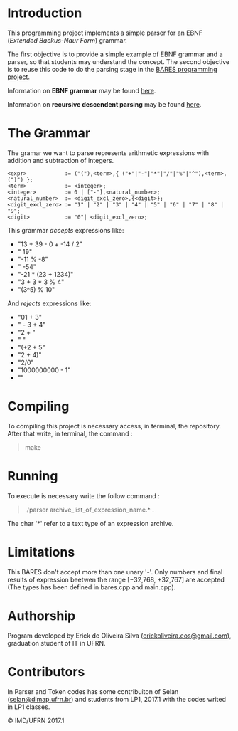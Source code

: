 # Introduction

This programming project implements a simple parser for an EBNF (_Extended Backus-Naur Form_) grammar.

The first objective is to provide a simple example of EBNF grammar and a parser, so that students may understand the concept.
The second objective is to reuse this code to do the parsing stage in the [BARES programming project](http://projetos.imd.ufrn.br/LP1_20162/bares.git).

Information on **EBNF grammar** may be found [here](https://en.wikipedia.org/wiki/Extended_Backus–Naur_Form).

Information on **recursive descendent parsing** may be found [here](https://en.wikipedia.org/wiki/Recursive_descent_parser).

# The Grammar

The gramar we want to parse represents arithmetic expressions with addition and subtraction of integers.

    <expr>            := ("("),<term>,{ ("+"|"-"|"*"|"/"|"%"|"^"),<term>,(")") };
    <term>            := <integer>;
    <integer>         := 0 | ["-"],<natural_number>;
    <natural_number>  := <digit_excl_zero>,{<digit>};
    <digit_excl_zero> := "1" | "2" | "3" | "4" | "5" | "6" | "7" | "8" | "9";
    <digit>           := "0"| <digit_excl_zero>;

This grammar _accepts_ expressions like:

* "13 + 39 - 0   + -14 / 2"
* " 19"
* "-11 %     -8"
* " -54"
* "-21 * (23 + 1234)"
* "3 + 3 * 3 % 4"
* "(3^5) % 10"

And _rejects_ expressions like:

* "01 + 3"
* " - 3 + 4"
* "2 + "
* "  "
* "(+2 + 5"
* "2 + 4)"
* "2/0" 
* "1000000000 - 1"
* ""

# Compiling
To compiling this project is necessary access, in terminal, the repository.
After that write, in terminal, the command : 
> make

# Running 
To execute is necessary write the follow command :   
>  ./parser archive_list_of_expression_name.* .

The char '*' refer to a text type of an expression archive. 

# Limitations
This BARES don't accept more than one unary '-'.
Only numbers and final results of expression beetwen the range [−32,768, +32,767] are accepted (The types has been defined in bares.cpp and main.cpp).

# Authorship

Program developed by Erick de Oliveira Silva (<erickoliveira.eos@gmail.com>), graduation student of IT in UFRN.

# Contributors

In Parser and Token codes has some contribuiton of Selan (selan@dimap.ufrn.br) and students from LP1, 2017.1 with the codes
writed in LP1 classes.

&copy; IMD/UFRN 2017.1

